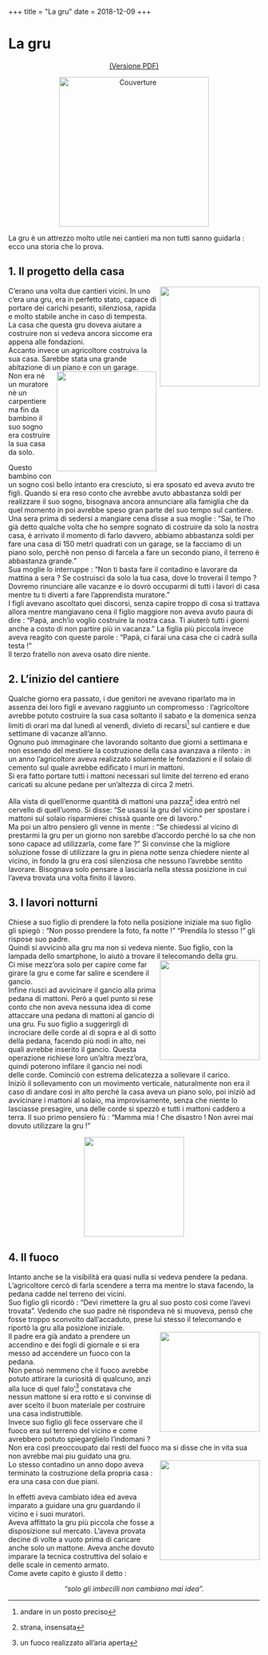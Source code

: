 +++
title = "La gru"
date = 2018-12-09
+++

<style>
.floating {
    width: 200px;
    text-align: center;
    float: right;
    margin: 0 0 0.5em 0.5em;
}
</style>

# La gru

<p style="text-align: center"><a href="la gru.pdf" download target="_blank">(Versione PDF)</a></p>

<p style="text-align: center"><img src="cover.jpg" alt="Couverture" style="width: 300px"></p>

La gru è un attrezzo molto utile nei cantieri ma non tutti sanno guidarla : ecco una storia che lo prova.

## 1. Il progetto della casa

<p>
<img src="img1.jpg" class="floating">
C’erano una volta due cantieri vicini. In uno c’era una gru, era in perfetto stato, capace di portare dei carichi pesanti, silenziosa, rapida e molto stabile anche in caso di tempesta. La casa che questa gru doveva aiutare a costruire non si vedeva ancora siccome era appena alle fondazioni.
<br>
Accanto invece un agricoltore costruiva la sua casa. Sarebbe stata una grande abitazione di un piano e con un garage.
<br>
<img src="img2.jpg" class="floating">
Non era nè un muratore nè un carpentiere ma fin da bambino il suo sogno era costruire la sua casa da solo.
</p>

Questo bambino con un sogno così bello intanto era cresciuto, si era sposato ed aveva avuto tre figli. Quando si era reso conto che avrebbe avuto abbastanza soldi per realizzare il suo sogno, bisognava ancora annunciare alla famiglia che da quel momento in poi avrebbe speso gran parte del suo tempo sul cantiere.
<br>
Una sera prima di sedersi a mangiare cena disse a sua moglie : “Sai, te l’ho già detto qualche volta che ho sempre sognato di costruire da solo la nostra casa, è arrivato il momento di farlo davvero, abbiamo abbastanza soldi per fare una casa di 150 metri quadrati con un garage, se la facciamo di un piano solo, perchè non penso di farcela a fare un secondo piano, il terreno è abbastanza grande.”
<br>
Sua moglie lo interruppe : “Non ti basta fare il contadino e lavorare da mattina a sera ? Se costruisci da solo la tua casa, dove lo troverai il tempo ? Dovremo rinunciare alle vacanze e io dovrò occuparmi di tutti i lavori di casa mentre tu ti diverti a fare l’apprendista muratore.”
<br>
I figli avevano ascoltato quei discorsi, senza capire troppo di cosa si trattava allora mentre mangiavano cena il figlio maggiore non aveva avuto paura di dire : “Papà, anch’io voglio costruire la nostra casa. Ti aiuterò tutti i giorni anche a costo di non partire più in vacanza.”
La figlia più piccola invece aveva reagito con queste parole : “Papà, ci farai una casa che ci cadrà sulla testa !”
<br>
Il terzo fratello non aveva osato dire niente.

## 2. L’inizio del cantiere

Qualche giorno era passato, i due genitori ne avevano riparlato ma in assenza dei loro figli e avevano raggiunto un compromesso : l’agricoltore avrebbe potuto costruire la sua casa soltanto il sabato e la domenica senza limiti di orari ma dal lunedì al venerdì, divieto di recarsi[^1] sul cantiere e due settimane di vacanze all’anno.
<br>
Ognuno può immaginare che lavorando soltanto due giorni a settimana e non essendo del mestiere la costruzione della casa avanzava a rilento : in un anno l’agricoltore aveva realizzato solamente le fondazioni e il solaio di cemento sul quale avrebbe edificato i muri in mattoni.
<br>
Si era fatto portare tutti i mattoni necessari sul limite del terreno ed erano caricati su alcune pedane per un’altezza di circa 2 metri.


Alla vista di quell’enorme quantità di mattoni una pazza[^2] idea entrò nel cervello di quell’uomo. Si disse: “Se usassi la gru del vicino per spostare i mattoni sul solaio risparmierei chissà quante ore di lavoro.”
<br>
Ma poi un altro pensiero gli venne in mente : “Se chiedessi al vicino di prestarmi la gru per un giorno non sarebbe d’accordo perché lo sa che non sono capace ad utilizzarla, come fare ?” Si convinse che la migliore soluzione fosse di utilizzare la gru in piena notte senza chiedere niente al vicino, in fondo la gru era così silenziosa che nessuno l’avrebbe sentito lavorare. Bisognava solo pensare a lasciarla nella stessa posizione in cui l’aveva trovata una volta finito il lavoro.

## 3. I lavori notturni

Chiese a suo figlio di prendere la foto nella posizione iniziale ma suo figlio gli spiegò : “Non posso prendere la foto, fa notte !” “Prendila lo stesso !” gli rispose suo padre.
<br>
Quindi si avvicinò alla gru ma non si vedeva niente. Suo figlio, con la lampada dello smartphone, lo aiutò a trovare il telecomando della gru.
<br>
<img src="img3.jpg" class="floating">
Ci mise mezz’ora solo per capire come far girare la gru e come far salire e scendere il gancio.
<br>
Infine riuscì ad avvicinare il gancio alla prima pedana di mattoni. Però a quel punto si rese conto che non aveva nessuna idea di come attaccare una pedana di mattoni al gancio di una gru. Fu suo figlio a suggerirgli di incrociare delle corde al di sopra e al di sotto della pedana, facendo più nodi in alto, nei quali avrebbe inserito il gancio. Questa operazione richiese loro un’altra mezz’ora, quindi poterono infilare il gancio nei nodi delle corde. Cominciò con estrema delicatezza a sollevare il carico.
<br>
Iniziò il sollevamento con un movimento verticale, naturalmente non era il caso di andare così in alto perché la casa aveva un piano solo, poi iniziò ad avvicinare i mattoni al solaio, ma improvisamente, senza che niente lo lasciasse presagire, una delle corde si spezzò e tutti i mattoni caddero a terra. Il suo primo pensiero fù : “Mamma mia ! Che disastro ! Non avrei mai dovuto utilizzare la gru !”

<div style="text-align: center"><img src="img4.jpg" width="200"></div>

## 4. Il fuoco

Intanto anche se la visibilità era quasi nulla si vedeva pendere la pedana. L’agricoltore cercò di farla scendere a terra ma mentre lo stava facendo, la pedana cadde nel terreno dei vicini.
<br>
Suo figlio gli ricordò : “Devi rimettere la gru al suo posto così come l’avevi trovata”. Vedendo che suo padre nè rispondeva nè si muoveva, pensò che fosse troppo sconvolto dall’accaduto, prese lui stesso il telecomando e riportò la gru alla posizione iniziale.
<br>
<img src="img5.jpg" class="floating">
Il padre era già andato a prendere un accendino e dei fogli di giornale e si era messo ad accendere un fuoco con la pedana.
<br>
Non pensò nemmeno che il fuoco avrebbe potuto attirare la curiosità di qualcuno, anzi alla luce di quel falo’[^3] constatava che nessun mattone si era rotto e si convinse di aver scelto il buon materiale per costruire una casa indistruttible.
<br>
Invece suo figlio gli fece osservare che il fuoco era sul terreno del vicino e come avrebbero potuto spiegarglielo l’indomani ?
<br>
Non era così preoccoupato dai resti del fuoco ma si disse che in vita sua non avrebbe maì piu guidato una gru.
<br>
<img src="img6.jpg" class="floating">
Lo stesso contadino un anno dopo aveva terminato la costruzione della propria casa : era una casa con due piani.

In effetti aveva cambiato idea ed aveva imparato a guidare una gru guardando il vicino e i suoi muratori.
<br>
Aveva affittato la gru più piccola che fosse a disposizione sul mercato. L’aveva provata decine di volte a vuoto prima di caricare anche solo un mattone. Aveva anche dovuto imparare la tecnica costruttiva del solaio e delle scale in cemento armato.
<br>
Come avete capito è giusto il detto :
<br>
<div style="text-align: center"><i>“solo gli imbecilli non cambiano mai idea”.</i></div>

[^1]: andare in un posto preciso
[^2]: strana, insensata
[^3]: un fuoco realizzato all’aria aperta
